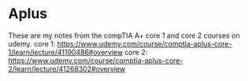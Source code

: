 # Aplus
These are my notes from the compTIA A+ core 1 and core 2 courses on udemy. core 1: https://www.udemy.com/course/comptia-aplus-core-1/learn/lecture/41190486#overview core 2: https://www.udemy.com/course/comptia-aplus-core-2/learn/lecture/41268302#overview
